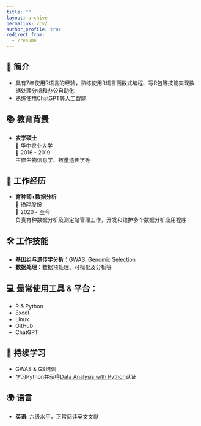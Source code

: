 ```yaml
---
title: ""
layout: archive
permalink: /cv/
author_profile: true
redirect_from:
  - /resume
---
```


## 👤️ 简介

- 具有7年使用R语言的经验，熟练使用R语言函数式编程、写R包等技能实现数据处理分析和办公自动化
- 熟练使用ChatGPT等人工智能

## 📚 教育背景

- **农学硕士**  
  🏫 华中农业大学  
  📅 2016 - 2019  
  主修生物信息学、数量遗传学等

## 🏢 工作经历

- **育种师+数据分析**  
  🚜 扬翔股份  
  📅 2020 - 至今  
  负责育种数据分析及测定站管理工作，开发和维护多个数据分析应用程序

## 🛠 工作技能

- **基因组与遗传学分析**：GWAS, Genomic Selection
- **数据处理**：数据预处理、可视化及分析等

## 💻 最常使用工具 & 平台：
- R & Python
- Excel
- Linux
- GitHub
- ChatGPT


## 🌱 持续学习

- GWAS & GS培训
- 学习Python并获得[Data Analysis with Python](https://www.freecodecamp.org/certification/guomeng/data-analysis-with-python-v7)认证

## 🌍 语言

- **英语**: 六级水平，正常阅读英文文献

